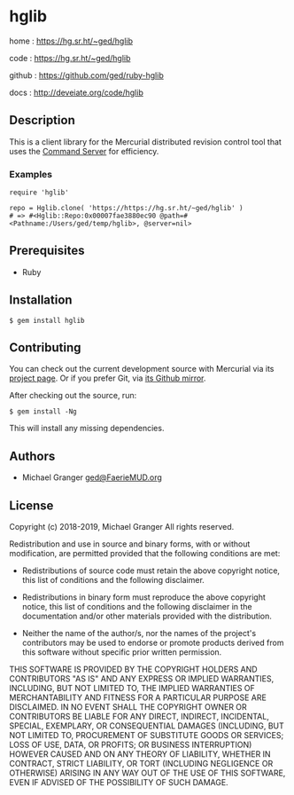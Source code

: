 # hglib

home
: https://hg.sr.ht/~ged/hglib

code
: https://hg.sr.ht/~ged/hglib

github
: https://github.com/ged/ruby-hglib

docs
: http://deveiate.org/code/hglib


## Description

This is a client library for the Mercurial distributed revision control tool
that uses the [Command Server][cmdserver] for efficiency.


### Examples

    require 'hglib'

    repo = Hglib.clone( 'https://https://hg.sr.ht/~ged/hglib' )
    # => #<Hglib::Repo:0x00007fae3880ec90 @path=#<Pathname:/Users/ged/temp/hglib>, @server=nil>


## Prerequisites

* Ruby


## Installation

    $ gem install hglib


## Contributing

You can check out the current development source with Mercurial via its
[project page](https://hg.sr.ht/~ged/hglib). Or if you prefer Git, via
[its Github mirror](https://github.com/ged/ruby-hglib).

After checking out the source, run:

    $ gem install -Ng

This will install any missing dependencies.


## Authors

- Michael Granger <ged@FaerieMUD.org>


## License

Copyright (c) 2018-2019, Michael Granger
All rights reserved.

Redistribution and use in source and binary forms, with or without
modification, are permitted provided that the following conditions are met:

* Redistributions of source code must retain the above copyright notice,
  this list of conditions and the following disclaimer.

* Redistributions in binary form must reproduce the above copyright notice,
  this list of conditions and the following disclaimer in the documentation
  and/or other materials provided with the distribution.

* Neither the name of the author/s, nor the names of the project's
  contributors may be used to endorse or promote products derived from this
  software without specific prior written permission.

THIS SOFTWARE IS PROVIDED BY THE COPYRIGHT HOLDERS AND CONTRIBUTORS "AS IS"
AND ANY EXPRESS OR IMPLIED WARRANTIES, INCLUDING, BUT NOT LIMITED TO, THE
IMPLIED WARRANTIES OF MERCHANTABILITY AND FITNESS FOR A PARTICULAR PURPOSE ARE
DISCLAIMED. IN NO EVENT SHALL THE COPYRIGHT OWNER OR CONTRIBUTORS BE LIABLE
FOR ANY DIRECT, INDIRECT, INCIDENTAL, SPECIAL, EXEMPLARY, OR CONSEQUENTIAL
DAMAGES (INCLUDING, BUT NOT LIMITED TO, PROCUREMENT OF SUBSTITUTE GOODS OR
SERVICES; LOSS OF USE, DATA, OR PROFITS; OR BUSINESS INTERRUPTION) HOWEVER
CAUSED AND ON ANY THEORY OF LIABILITY, WHETHER IN CONTRACT, STRICT LIABILITY,
OR TORT (INCLUDING NEGLIGENCE OR OTHERWISE) ARISING IN ANY WAY OUT OF THE USE
OF THIS SOFTWARE, EVEN IF ADVISED OF THE POSSIBILITY OF SUCH DAMAGE.


[cmdserver]:https://www.mercurial-scm.org/wiki/CommandServer

